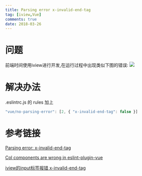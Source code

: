 ```yaml
---
title: Parsing error x-invalid-end-tag
tag: [iview,Vue]
comments: true
date: 2018-03-26
---
```








# 问题

前端时间使用iview进行开发,在运行过程中出现类似下图的错误:
![](http://ww1.sinaimg.cn/large/006wYWbGly1fpq8cymukrj30gi04xmxq.jpg)

# 解决办法

.eslintrc.js 的 rules 加上

```javascript
"vue/no-parsing-error": [2, { "x-invalid-end-tag": false }]
```

# 参考链接

[Parsing error: x-invalid-end-tag](https://github.com/vuejs/vetur/issues/588)

[Col components are wrong in eslint-plugin-vue](https://github.com/iview/iview/issues/2828)

[iview的input标签报错 x-invalid-end-tag](https://segmentfault.com/q/1010000013227727)
